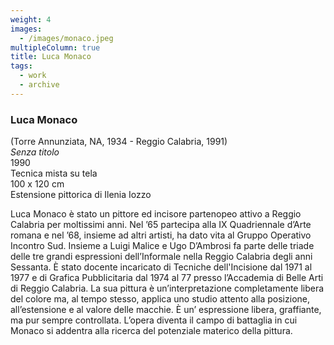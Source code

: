 ```yaml
---
weight: 4
images:
  - /images/monaco.jpeg
multipleColumn: true
title: Luca Monaco
tags:
  - work
  - archive
---
```


### **Luca Monaco**<br />

(Torre Annunziata, NA, 1934 - Reggio Calabria, 1991)<br />
_Senza titolo_<br />
1990<br />
Tecnica mista su tela<br />
100 x 120 cm<br />
Estensione pittorica di Ilenia Iozzo

Luca Monaco è stato un pittore ed incisore partenopeo attivo a Reggio Calabria
per moltissimi anni. Nel ’65 partecipa alla IX Quadriennale d’Arte romana e nel
’68, insieme ad altri artisti, ha dato vita al Gruppo Operativo Incontro Sud.
Insieme a Luigi Malice e Ugo D’Ambrosi fa parte delle triade delle tre grandi
espressioni dell’Informale nella Reggio Calabria degli anni Sessanta. È stato
docente incaricato di Tecniche dell'Incisione dal 1971 al 1977 e di Grafica
Pubblicitaria dal 1974 al 77 presso l’Accademia di Belle Arti di Reggio Calabria.
La sua pittura è un’interpretazione completamente libera del colore ma, al tempo
stesso, applica uno studio attento alla posizione, all’estensione e al valore
delle macchie. È un’ espressione libera, graffiante, ma pur sempre controllata.
L’opera diventa il campo di battaglia in cui Monaco si addentra alla ricerca
del potenziale materico della pittura.
